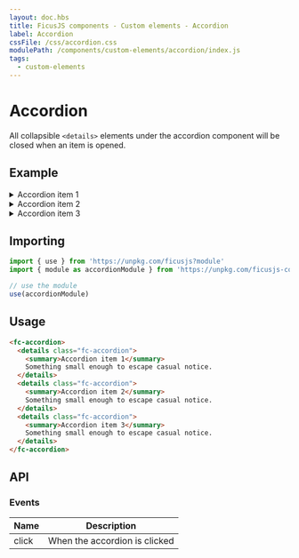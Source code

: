 ```yaml
---
layout: doc.hbs
title: FicusJS components - Custom elements - Accordion
label: Accordion
cssFile: /css/accordion.css
modulePath: /components/custom-elements/accordion/index.js
tags:
  - custom-elements
---
```

# Accordion

All collapsible `<details>` elements under the accordion component will be closed when an item is opened.

## Example

<fc-accordion>
  <details class="fc-accordion">
    <summary>Accordion item 1</summary>
    Something small enough to escape casual notice.
  </details>
  <details class="fc-accordion">
    <summary>Accordion item 2</summary>
    Something small enough to escape casual notice.
  </details>
  <details class="fc-accordion">
    <summary>Accordion item 3</summary>
    Something small enough to escape casual notice.
  </details>
</fc-accordion>

## Importing

```js
import { use } from 'https://unpkg.com/ficusjs?module'
import { module as accordionModule } from 'https://unpkg.com/ficusjs-components@latest/components/custom-elements/accordion/index.js'

// use the module
use(accordionModule)
```

## Usage

```html
<fc-accordion>
  <details class="fc-accordion">
    <summary>Accordion item 1</summary>
    Something small enough to escape casual notice.
  </details>
  <details class="fc-accordion">
    <summary>Accordion item 2</summary>
    Something small enough to escape casual notice.
  </details>
  <details class="fc-accordion">
    <summary>Accordion item 3</summary>
    Something small enough to escape casual notice.
  </details>
</fc-accordion>
```

## API

### Events

| Name | Description |
| --- | --- |
| click | When the accordion is clicked |
